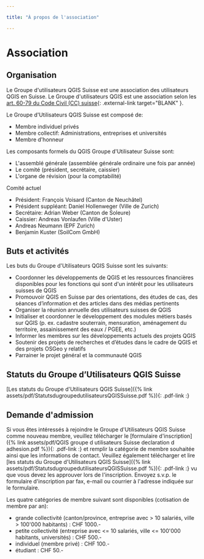 ```yaml
---

title: "À propos de l'association"

---
```


# Association

## Organisation

Le Groupe d'utilisateurs QGIS Suisse est une association des utilisateurs QGIS en
Suisse. Le Groupe d'utilisateurs QGIS est une association selon les
[art. 60-79 du Code Civil (CC) suisse](https://www.fedlex.admin.ch/eli/cc/24/233_245_233/de#book_1/tit_2/chap_2){: .external-link target="BLANK" }.

Le Groupe d'Utilisateurs QGIS Suisse est composé de:

* Membre individuel privés
* Membre collectif: Administrations, entreprises et universités
* Membre d'honneur

Les composants formels du QGIS Groupe d'Utilisateur Suisse sont:

* L'assemblé générale (assemblée générale ordinaire une fois par année)
* Le comité (président, secrétaire, caissier)
* L'organe de révision (pour la comptabilité) 

Comité actuel

* Président: François Voisard (Canton de Neuchâtel)
* Président suppléant: Daniel Hollenweger (Ville de Zurich)
* Secrétaire: Adrian Weber (Canton de Soleure)
* Caissier: Andreas Vonlaufen (Ville d'Uster)
* Andreas Neumann (EPF Zurich)
* Benjamin Kuster (SoilCom GmbH)

## Buts et activités

Les buts du Groupe d'Utilisateurs QGIS Suisse sont les suivants:

* Coordonner les développements de QGIS et les ressources financières disponibles pour les fonctions qui sont d'un intérêt pour les utilisateurs suisses de QGIS
* Promouvoir QGIS en Suisse par des orientations, des études de cas, des séances d’information et des articles dans des médias pertinents
* Organiser la réunion annuelle des utilisateurs suisses de QGIS
* Initialiser et coordonner le développement des modules métiers basés sur QGIS (p. ex. cadastre souterrain, mensuration, aménagement du territoire, assainissement des eaux / PGEE, etc.)
* Informer les membres sur les développements actuels des projets QGIS
* Soutenir des projets de recherches et d’études dans le cadre de QGIS et des projets OSGeo y relatifs
* Parrainer le projet général et la communauté QGIS

## Statuts du Groupe d’Utilisateurs QGIS Suisse 

[Les statuts du Groupe d'Utilisateurs QGIS Suisse]({% link assets/pdf/StatutsdugroupedutilisateursQGISSuisse.pdf %}){: .pdf-link :}

## Demande d'admission 

Si vous êtes intéressés à rejoindre le Groupe d'Utilisateurs QGIS Suisse comme
nouveau membre, veuillez télécharger le
[formulaire d'inscription]({% link assets/pdf/QGIS groupe d utilisateurs Suisse declaration d adhesion.pdf %}){: .pdf-link :} et remplir la
catégorie de membre souhaitée ainsi que les informations de contact. Veuillez
également télécharger et lire
[les statuts du Groupe d'Utilisateurs QGIS Suisse]({% link assets/pdf/StatutsdugroupedutilisateursQGISSuisse.pdf %}){: .pdf-link :}
vu que vous devez les approuver lors de l'inscription. Envoyez s.v.p. le
formulaire d'inscription par fax, e-mail ou courrier à l'adresse indiquée sur le
formulaire.

Les quatre catégories de membre suivant sont disponibles (cotisation de membre par an):

* grande collectivité (canton/province, entreprise avec > 10 salariés, ville > 100'000 habitants) : CHF 1000.-
* petite collectivité (entreprise avec <= 10 salariés, ville <= 100'000 habitants, universités) : CHF 500.-
* individuel (membre privé) : CHF 100.-
* étudiant : CHF 50.-
